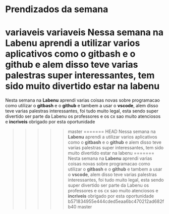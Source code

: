 # Prendizados da semana

 variaveis
 variaveis
Nessa semana na **Labenu** aprendi a utilizar varios aplicativos como o **gitbash** e o **github** e alem disso teve varias palestras super interessantes, tem sido muito divertido estar na labenu
=======
Nesta semana na **Labenu** aprendi varias coisas novas sobre programacao como utilizar o **gitbash** e o **github** e tambem a usar o **vscode**, alem disso teve varias palestras interessantes, foi tudo muito legal, esta sendo super divertido ser parte da Labenu os professores e os cx sao muito atenciosos e **incriveis** obrigado por esta oportunidade
>>>>> master
=======
 HEAD
Nessa semana na **Labenu** aprendi a utilizar varios aplicativos como o **gitbash** e o **github** e alem disso teve varias palestras super interessantes, tem sido muito divertido estar na labenu
=======
Nesta semana na **Labenu** aprendi varias coisas novas sobre programacao como utilizar o **gitbash** e o **github** e tambem a usar o **vscode**, alem disso teve varias palestras interessantes, foi tudo muito legal, esta sendo super divertido ser parte da Labenu os professores e os cx sao muito atenciosos e **incriveis** obrigado por esta oportunidade
b571834955e444cded5eaa6bc470212ad682fb40
 master
